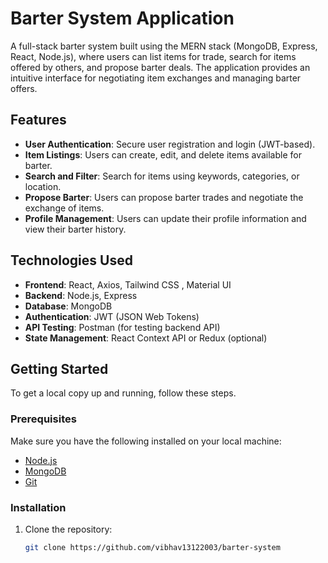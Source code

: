 # Barter System Application

A full-stack barter system built using the MERN stack (MongoDB, Express, React, Node.js), where users can list items for trade, search for items offered by others, and propose barter deals. The application provides an intuitive interface for negotiating item exchanges and managing barter offers.



## Features

- **User Authentication**: Secure user registration and login (JWT-based).
- **Item Listings**: Users can create, edit, and delete items available for barter.
- **Search and Filter**: Search for items using keywords, categories, or location.
- **Propose Barter**: Users can propose barter trades and negotiate the exchange of items.
- **Profile Management**: Users can update their profile information and view their barter history.

## Technologies Used

- **Frontend**: React, Axios, Tailwind CSS , Material UI
- **Backend**: Node.js, Express
- **Database**: MongoDB
- **Authentication**: JWT (JSON Web Tokens)
- **API Testing**: Postman (for testing backend API)
- **State Management**: React Context API or Redux (optional)

## Getting Started

To get a local copy up and running, follow these steps.

### Prerequisites

Make sure you have the following installed on your local machine:

- [Node.js](https://nodejs.org/)
- [MongoDB](https://www.mongodb.com/)
- [Git](https://git-scm.com/)

### Installation

1. Clone the repository:

   ```bash
   git clone https://github.com/vibhav13122003/barter-system
